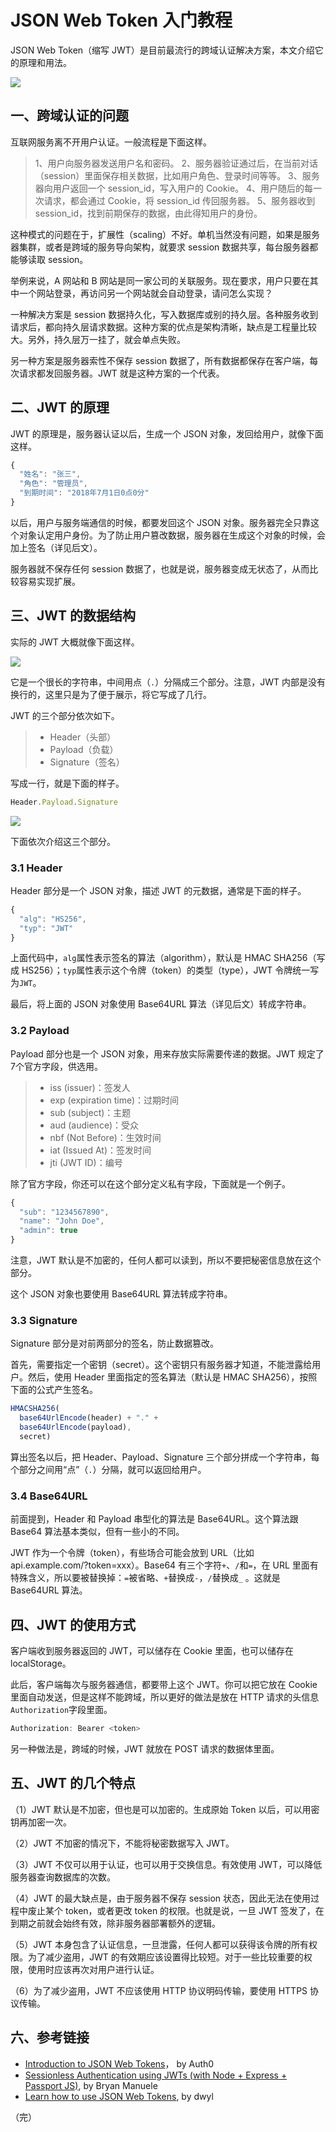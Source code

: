 # JSON Web Token 入门教程

JSON Web Token（缩写 JWT）是目前最流行的跨域认证解决方案，本文介绍它的原理和用法。

![](https://cdn.beekka.com/blogimg/asset/201807/bg2018072301.jpg)

## 一、跨域认证的问题

互联网服务离不开用户认证。一般流程是下面这样。

> 1、用户向服务器发送用户名和密码。
> 2、服务器验证通过后，在当前对话（session）里面保存相关数据，比如用户角色、登录时间等等。
> 3、服务器向用户返回一个 session_id，写入用户的 Cookie。
> 4、用户随后的每一次请求，都会通过 Cookie，将 session_id 传回服务器。
> 5、服务器收到 session_id，找到前期保存的数据，由此得知用户的身份。

这种模式的问题在于，扩展性（scaling）不好。单机当然没有问题，如果是服务器集群，或者是跨域的服务导向架构，就要求 session 数据共享，每台服务器都能够读取 session。

举例来说，A 网站和 B 网站是同一家公司的关联服务。现在要求，用户只要在其中一个网站登录，再访问另一个网站就会自动登录，请问怎么实现？

一种解决方案是 session 数据持久化，写入数据库或别的持久层。各种服务收到请求后，都向持久层请求数据。这种方案的优点是架构清晰，缺点是工程量比较大。另外，持久层万一挂了，就会单点失败。

另一种方案是服务器索性不保存 session 数据了，所有数据都保存在客户端，每次请求都发回服务器。JWT 就是这种方案的一个代表。

## 二、JWT 的原理

JWT 的原理是，服务器认证以后，生成一个 JSON 对象，发回给用户，就像下面这样。

```javascript
{
  "姓名": "张三",
  "角色": "管理员",
  "到期时间": "2018年7月1日0点0分"
}
```

以后，用户与服务端通信的时候，都要发回这个 JSON 对象。服务器完全只靠这个对象认定用户身份。为了防止用户篡改数据，服务器在生成这个对象的时候，会加上签名（详见后文）。

服务器就不保存任何 session 数据了，也就是说，服务器变成无状态了，从而比较容易实现扩展。

## 三、JWT 的数据结构

实际的 JWT 大概就像下面这样。

![](https://cdn.auth0.com/content/jwt/encoded-jwt3.png)

它是一个很长的字符串，中间用点（`.`）分隔成三个部分。注意，JWT 内部是没有换行的，这里只是为了便于展示，将它写成了几行。

JWT 的三个部分依次如下。

> - Header（头部）
> - Payload（负载）
> - Signature（签名）

写成一行，就是下面的样子。

```javascript
Header.Payload.Signature
```

![](https://cdn.beekka.com/blogimg/asset/201807/bg2018072303.jpg)

下面依次介绍这三个部分。

### 3.1 Header

Header 部分是一个 JSON 对象，描述 JWT 的元数据，通常是下面的样子。

```javascript
{
  "alg": "HS256",
  "typ": "JWT"
}
```

上面代码中，`alg`属性表示签名的算法（algorithm），默认是 HMAC SHA256（写成 HS256）；`typ`属性表示这个令牌（token）的类型（type），JWT 令牌统一写为`JWT`。

最后，将上面的 JSON 对象使用 Base64URL 算法（详见后文）转成字符串。

### 3.2 Payload

Payload 部分也是一个 JSON 对象，用来存放实际需要传递的数据。JWT 规定了7个官方字段，供选用。

> - iss (issuer)：签发人
> - exp (expiration time)：过期时间
> - sub (subject)：主题
> - aud (audience)：受众
> - nbf (Not Before)：生效时间
> - iat (Issued At)：签发时间
> - jti (JWT ID)：编号

除了官方字段，你还可以在这个部分定义私有字段，下面就是一个例子。

```javascript
{
  "sub": "1234567890",
  "name": "John Doe",
  "admin": true
}
```

注意，JWT 默认是不加密的，任何人都可以读到，所以不要把秘密信息放在这个部分。

这个 JSON 对象也要使用 Base64URL 算法转成字符串。

### 3.3 Signature

Signature 部分是对前两部分的签名，防止数据篡改。

首先，需要指定一个密钥（secret）。这个密钥只有服务器才知道，不能泄露给用户。然后，使用 Header 里面指定的签名算法（默认是 HMAC SHA256），按照下面的公式产生签名。

```javascript
HMACSHA256(
  base64UrlEncode(header) + "." +
  base64UrlEncode(payload),
  secret)
```

算出签名以后，把 Header、Payload、Signature 三个部分拼成一个字符串，每个部分之间用“点”（`.`）分隔，就可以返回给用户。

### 3.4 Base64URL

前面提到，Header 和 Payload 串型化的算法是 Base64URL。这个算法跟 Base64 算法基本类似，但有一些小的不同。

JWT 作为一个令牌（token），有些场合可能会放到 URL（比如 api.example.com/?token=xxx）。Base64 有三个字符`+`、`/`和`=`，在 URL 里面有特殊含义，所以要被替换掉：`=`被省略、`+`替换成`-`，`/`替换成`_` 。这就是 Base64URL 算法。 

## 四、JWT 的使用方式

客户端收到服务器返回的 JWT，可以储存在 Cookie 里面，也可以储存在 localStorage。

此后，客户端每次与服务器通信，都要带上这个 JWT。你可以把它放在 Cookie 里面自动发送，但是这样不能跨域，所以更好的做法是放在 HTTP 请求的头信息`Authorization`字段里面。

```javascript
Authorization: Bearer <token>
```

另一种做法是，跨域的时候，JWT 就放在 POST 请求的数据体里面。

## 五、JWT 的几个特点

（1）JWT 默认是不加密，但也是可以加密的。生成原始 Token 以后，可以用密钥再加密一次。

（2）JWT 不加密的情况下，不能将秘密数据写入 JWT。

（3）JWT 不仅可以用于认证，也可以用于交换信息。有效使用 JWT，可以降低服务器查询数据库的次数。

（4）JWT 的最大缺点是，由于服务器不保存 session 状态，因此无法在使用过程中废止某个 token，或者更改 token 的权限。也就是说，一旦 JWT 签发了，在到期之前就会始终有效，除非服务器部署额外的逻辑。

（5）JWT 本身包含了认证信息，一旦泄露，任何人都可以获得该令牌的所有权限。为了减少盗用，JWT 的有效期应该设置得比较短。对于一些比较重要的权限，使用时应该再次对用户进行认证。

（6）为了减少盗用，JWT 不应该使用 HTTP 协议明码传输，要使用 HTTPS 协议传输。

## 六、参考链接

- [Introduction to JSON Web Tokens](https://jwt.io/introduction/)， by Auth0
- [Sessionless Authentication using JWTs (with Node + Express + Passport JS)](https://medium.com/@bryanmanuele/sessionless-authentication-withe-jwts-with-node-express-passport-js-69b059e4b22c), by Bryan Manuele
- [Learn how to use JSON Web Tokens](https://github.com/dwyl/learn-json-web-tokens/blob/master/README.md), by dwyl

（完）